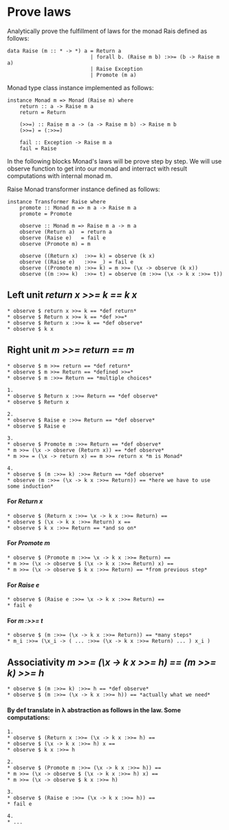 # Prove laws

Analytically prove the fulfillment of laws for the monad Rais defined as follows:

```
data Raise (m :: * -> *) a = Return a
                           | forall b. (Raise m b) :>>= (b -> Raise m a)
                           | Raise Exception
                           | Promote (m a)
```

Monad type class instance implemented as follows:

```
instance Monad m => Monad (Raise m) where
    return :: a -> Raise m a
    return = Return

    (>>=) :: Raise m a -> (a -> Raise m b) -> Raise m b
    (>>=) = (:>>=)

    fail :: Exception -> Raise m a
    fail = Raise
```

In the following blocks Monad's laws will be prove step by step. 
We will use observe function to get into our monad and interract 
with result computations with internal monad m.

Raise Monad transformer instance defined as follows:

```
instance Transformer Raise where
    promote :: Monad m => m a -> Raise m a
    promote = Promote

    observe :: Monad m => Raise m a -> m a
    observe (Return a)  = return a
    observe (Raise e)   = fail e
    observe (Promote m) = m
    
    observe ((Return x)  :>>= k) = observe (k x)
    observe ((Raise e)   :>>= _) = fail e
    observe ((Promote m) :>>= k) = m >>= (\x -> observe (k x))
    observe ((m :>>= k)  :>>= t) = observe (m :>>= (\x -> k x :>>= t))
```

## Left unit *return x >>= k  ==  k x*                           
```
* observe $ return x >>= k == *def return*
* observe $ Return x >>= k == *def >>=*
* observe $ Return x :>>= k == *def observe*
* observe $ k x
```
## Right unit *m >>= return == m*
```
* observe $ m >>= return == *def return* 
* observe $ m >>= Return == *defined >>=*
* observe $ m :>>= Return == *multiple choices*

1. 
* observe $ Return x :>>= Return == *def observe*
* observe $ Return x

2.
* observe $ Raise e :>>= Return == *def observe*
* observe $ Raise e

3.
* observe $ Promote m :>>= Return == *def observe*
* m >>= (\x -> observe (Return x)) == *def observe*
* m >>= = (\x -> return x) == m >>= return x *m is Monad*

4.
* observe $ (m :>>= k) :>>= Return == *def observe*
* observe (m :>>= (\x -> k x :>>= Return)) == *here we have to use some induction*
```
#### For *Return x*
```
* observe $ (Return x :>>= \x -> k x :>>= Return) ==
* observe $ (\x -> k x :>>= Return) x == 
* observe $ k x :>>= Return == *and so on*
```
#### For *Promote m*
```
* observe $ (Promote m :>>= \x -> k x :>>= Return) ==
* m >>= (\x -> observe $ (\x -> k x :>>= Return) x) ==
* m >>= (\x -> observe $ k x :>>= Return) == *from previous step*
```
#### For *Raise e*
```
* observe $ (Raise e :>>= \x -> k x :>>= Return) ==
* fail e
```
#### For *m :>>= t*
```
* observe $ (m :>>= (\x -> k x :>>= Return)) == *many steps*
* m_i :>>= (\x_i -> ( ... :>>= (\x -> k x :>>= Return) ... ) x_i ) 
```
## Associativity *m >>= (\x -> k x >>= h) == (m >>= k) >>= h*
```
* observe $ (m :>>= k) :>>= h == *def observe*
* observe $ (m :>>= (\x -> k x :>>= h)) == *actually what we need*
```
#### By def translate in λ abstraction as follows in the law. Some computations:
```
1.
* observe $ (Return x :>>= (\x -> k x :>>= h) ==
* observe $ (\x -> k x :>>= h) x == 
* observe $ k x :>>= h 

2.
* observe $ (Promote m :>>= (\x -> k x :>>= h)) ==
* m >>= (\x -> observe $ (\x -> k x :>>= h) x) ==
* m >>= (\x -> observe $ k x :>>= h)

3.
* observe $ (Raise e :>>= (\x -> k x :>>= h)) ==
* fail e

4.
* ...
```
